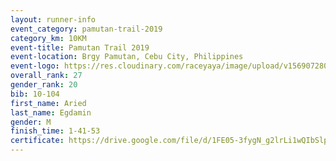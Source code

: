 ```yaml
---
layout: runner-info 
event_category: pamutan-trail-2019 
category_km: 10KM 
event-title: Pamutan Trail 2019 
event-location: Brgy Pamutan, Cebu City, Philippines 
event-logo: https://res.cloudinary.com/raceyaya/image/upload/v1569072806/logo/pamutan-trail_d8abrj.jpg 
overall_rank: 27
gender_rank: 20
bib: 10-104
first_name: Aried
last_name: Egdamin
gender: M
finish_time: 1-41-53
certificate: https://drive.google.com/file/d/1FE05-3fygN_g2lrLi1wQIbSlplDkPp12/view?usp=sharing
---
```

